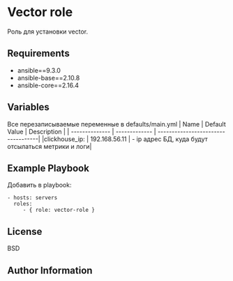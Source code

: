 Vector role
=========

Роль для установки vector.

Requirements
------------

- ansible==9.3.0
- ansible-base==2.10.8
- ansible-core==2.16.4

Variables
--------------

Все перезаписываемые переменные в defaults/main.yml
| Name           | Default Value | Description                        |
| -------------- | ------------- | -----------------------------------|
|clickhouse_ip: | 192.168.56.11 | - ip адрес БД, куда будут отсылаться метрики и логи|

Example Playbook
----------------

Добавить в playbook:

    - hosts: servers
      roles:
         - { role: vector-role }

License
-------

BSD

Author Information
------------------


